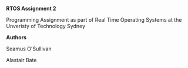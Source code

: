 **RTOS Assignment 2**

Programming Assignment as part of Real Time Operating Systems at the Unveristy of Technology Sydney



**Authors**

Seamus O'Sullivan

Alastair Bate
